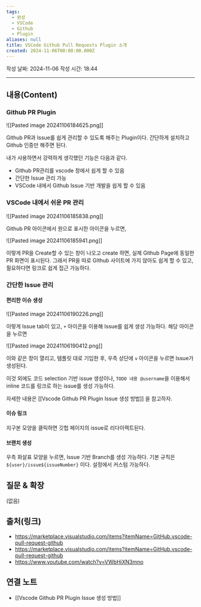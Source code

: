 ```yaml
---
tags:
  - 완성
  - VSCode
  - Github
  - Plugin
aliases: null
title: VSCode Github Pull Requests Plugin 소개
created: 2024-11-06T00:00:00.000Z
---
```

작성 날짜: 2024-11-06
작성 시간: 18:44


----
## 내용(Content)

### Github PR Plugin

![[Pasted image 20241106184625.png]]

Github PR과 Issue를 쉽게 관리할 수 있도록 해주는 Plugin이다. 간단하게 설치하고 Github 인증만 해주면 된다.

내가 사용하면서 강력하게 생각했던 기능은 다음과 같다.

- Github PR관리를 vscode 창에서 쉽게 할 수 있음
- 간단한 Issue 관리 가능
- VSCode 내에서 Github Issue 기반 개발을 쉽게 할 수 있음

### VSCode 내에서 쉬운 PR 관리

![[Pasted image 20241106185838.png]]

Github PR 아이콘에서 원으로 표시한 아이콘을 누르면, 

![[Pasted image 20241106185941.png]]

이렇게 PR을 Create할 수 있는 창이 나오고 create 하면, 실제 Github Page에 동일한 PR 화면이 표시된다. 그래서 PR을 따로 GIthub 사이트에 가지 않아도 쉽게 할 수 있고, 필요하다면 링크로 쉽게 접근 가능하다.

### 간단한 Issue 관리

#### 편리한 이슈 생성

![[Pasted image 20241106190226.png]]

이렇게 Issue tab이 있고, `+` 아이콘을 이용해 Issue를 쉽게 생성 가능하다.  해당 아이콘을 누르면

![[Pasted image 20241106190412.png]]

이와 같은 창이 열리고, 템플릿 대로 기입한 후, 우측 상단에  `v` 아이콘을 누르면 Issue가 생성된다.

이것 외에도 코드 selection 기반 issue 생성이나, `TODO 내용 @username`을 이용해서 inline 코드를 링크로 하는 issue를 생성 가능하다.

자세한 내용은 [[Vscode Github PR Plugin Issue 생성 방법]] 을 참고하자.

#### 이슈 링크

지구본 모양을 클릭하면 깃헙 페이지의 issue로 리다이렉트된다.

#### 브랜치 생성

우측 화살표 모양을 누르면, Issue 기반 Branch를 생성 가능하다. 기본 규칙은 
`${user}/issue${issueNumber}` 이다. 설정에서 커스텀 가능하다.

## 질문 & 확장

(없음)

## 출처(링크)

- https://marketplace.visualstudio.com/items?itemName=GitHub.vscode-pull-request-github
- https://marketplace.visualstudio.com/items?itemName=GitHub.vscode-pull-request-github
- https://www.youtube.com/watch?v=VWbHiXN3mno

## 연결 노트

- [[Vscode Github PR Plugin Issue 생성 방법]]









